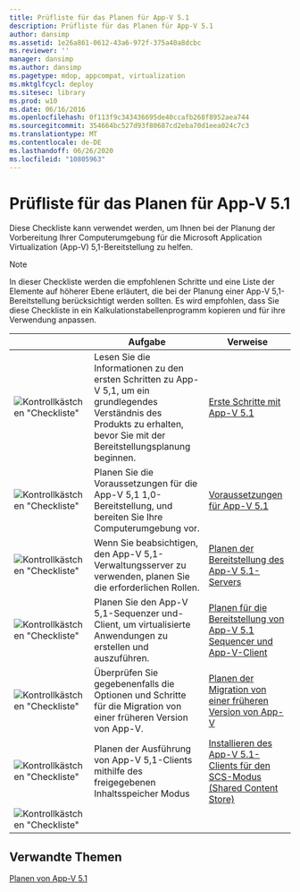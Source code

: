 ```yaml
---
title: Prüfliste für das Planen für App-V 5.1
description: Prüfliste für das Planen für App-V 5.1
author: dansimp
ms.assetid: 1e26a861-0612-43a6-972f-375a40a8dcbc
ms.reviewer: ''
manager: dansimp
ms.author: dansimp
ms.pagetype: mdop, appcompat, virtualization
ms.mktglfcycl: deploy
ms.sitesec: library
ms.prod: w10
ms.date: 06/16/2016
ms.openlocfilehash: 0f113f9c343436695de40ccafb268f8952aea744
ms.sourcegitcommit: 354664bc527d93f80687cd2eba70d1eea024c7c3
ms.translationtype: MT
ms.contentlocale: de-DE
ms.lasthandoff: 06/26/2020
ms.locfileid: "10805963"
---
```

# Prüfliste für das Planen für App-V 5.1

Diese Checkliste kann verwendet werden, um Ihnen bei der Planung der Vorbereitung Ihrer Computerumgebung für die Microsoft Application Virtualization (App-V) 5,1-Bereitstellung zu helfen.

> [!NOTE]
> In dieser Checkliste werden die empfohlenen Schritte und eine Liste der Elemente auf höherer Ebene erläutert, die bei der Planung einer App-V 5,1-Bereitstellung berücksichtigt werden sollten. Es wird empfohlen, dass Sie diese Checkliste in ein Kalkulationstabellenprogramm kopieren und für ihre Verwendung anpassen.

| |Aufgabe |Verweise |
|-|-|-|
|![Kontrollkästchen "Checkliste"](images/checklistbox.gif) |Lesen Sie die Informationen zu den ersten Schritten zu App-V 5,1, um ein grundlegendes Verständnis des Produkts zu erhalten, bevor Sie mit der Bereitstellungsplanung beginnen.|[Erste Schritte mit App-V 5.1](getting-started-with-app-v-51.md)|
|![Kontrollkästchen "Checkliste"](images/checklistbox.gif) |Planen Sie die Voraussetzungen für die App-V 5,1 1,0-Bereitstellung, und bereiten Sie Ihre Computerumgebung vor.|[Voraussetzungen für App-V 5.1](app-v-51-prerequisites.md)|
|![Kontrollkästchen "Checkliste"](images/checklistbox.gif) |Wenn Sie beabsichtigen, den App-V 5,1-Verwaltungsserver zu verwenden, planen Sie die erforderlichen Rollen.|[Planen der Bereitstellung des App-V 5.1-Servers](planning-for-the-app-v-51-server-deployment.md)|
|![Kontrollkästchen "Checkliste"](images/checklistbox.gif) |Planen Sie den App-V 5,1-Sequenzer und-Client, um virtualisierte Anwendungen zu erstellen und auszuführen.|[Planen für die Bereitstellung von App-V 5.1 Sequencer und App-V-Client](planning-for-the-app-v-51-sequencer-and-client-deployment.md)|
|![Kontrollkästchen "Checkliste"](images/checklistbox.gif) |Überprüfen Sie gegebenenfalls die Optionen und Schritte für die Migration von einer früheren Version von App-V.|[Planen der Migration von einer früheren Version von App-V](planning-for-migrating-from-a-previous-version-of-app-v51.md)|
|![Kontrollkästchen "Checkliste"](images/checklistbox.gif) |Planen der Ausführung von App-V 5,1-Clients mithilfe des freigegebenen Inhaltsspeicher Modus|[Installieren des App-V 5.1-Clients für den SCS-Modus (Shared Content Store)](how-to-install-the-app-v-51-client-for-shared-content-store-mode.md)|
|![Kontrollkästchen "Checkliste"](images/checklistbox.gif) |         |         |

## Verwandte Themen

[Planen von App-V 5.1](planning-for-app-v-51.md)
